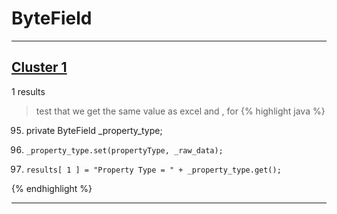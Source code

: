 # ByteField

***

## [Cluster 1](./1)
1 results
> test that we get the same value as excel and , for 
{% highlight java %}
95. private ByteField           _property_type;
357.     _property_type.set(propertyType, _raw_data);
538.     results[ 1 ] = "Property Type = " + _property_type.get();
{% endhighlight %}

***

